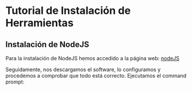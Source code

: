 # Tutorial de Instalación de Herramientas

## Instalación de NodeJS

Para la instalación de NodeJS hemos accedido a la página web: [nodeJS](https://nodejs.org/en/ "nodeJS")

Seguidamente, nos descargamos el software, lo configuramos y procedemos a comprobar que todo está correcto. Ejecutamos el command prompt:

